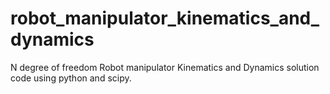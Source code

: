 # robot_manipulator_kinematics_and_dynamics

N degree of freedom Robot manipulator Kinematics and Dynamics solution code using python and scipy.

